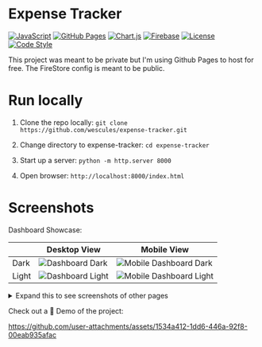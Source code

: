 # Expense Tracker

[![JavaScript](https://img.shields.io/badge/JavaScript-F7DF1E?logo=javascript&logoColor=000)](#)
[![GitHub Pages](https://img.shields.io/badge/GitHub%20Pages-121013?logo=github&logoColor=white)](#)
[![Chart.js](https://img.shields.io/badge/Chart.js-FF6384?logo=chartdotjs&logoColor=fff)](#)
[![Firebase](https://img.shields.io/badge/Firebase-039BE5?logo=Firebase&logoColor=white)](#)
[![License](https://img.shields.io/badge/license-MIT-green.svg)](https://opensource.org/licenses/MIT)
[![Code Style](https://img.shields.io/badge/code%20style-black-black.svg)](https://github.com/psf/black)

This project was meant to be private but I'm using Github Pages to host for free. The FireStore config is meant to be public.
# Run locally

1) Clone the repo locally:
```git clone https://github.com/wescules/expense-tracker.git```

2) Change directory to expense-tracker:
```cd expense-tracker```

3) Start up a server:
```python -m http.server 8000```

4) Open browser:
```http://localhost:8000/index.html```

# Screenshots

Dashboard Showcase:

| | Desktop View | Mobile View |
| --- | --- | --- |
| Dark | <img src="assets/ddark-main.png" alt="Dashboard Dark" /> | <img src="assets/mdark-main.png" alt="Mobile Dashboard Dark" /> |
| Light | <img src="assets/dlight-main.png" alt="Dashboard Light" /> | <img src="assets/mlight-main.png" alt="Mobile Dashboard Light" /> |

<details>
<summary>Expand this to see screenshots of other pages</summary>

| | Desktop View | Mobile View |
| --- | --- | --- |
| Table Dark | <img src="assets/ddark-table.png" alt="Dashboard Dark" /> | <img src="assets/mdark-table.png" alt="Mobile Dashboard Dark" /> |
| Table Light | <img src="assets/dlight-table.png" alt="Dashboard Light" /> | <img src="assets/mlight-table.png" alt="Mobile Dashboard Light" /> |
| Settings Dark | <img src="assets/ddark-settings.png" alt="Table Dark" /> | <img src="assets/mdark-settings.png" alt="Mobile Table Dark" /> |
| Settings Light | <img src="assets/dlight-settings.png" alt="Table Light" /> | <img src="assets/mlight-settings.png" alt="Mobile Table Light" /> |

</details>


Check out a 🚀 Demo of the project:

https://github.com/user-attachments/assets/1534a412-1dd6-446a-92f8-00eab935afac

